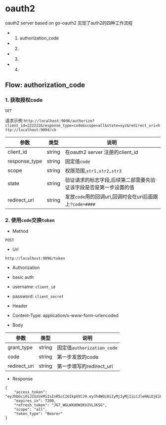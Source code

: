 # oauth2
oauth2 server based on go-oauth2
实现了auth2的四种工作流程
- 1. authorization_code
- 2.
- 3.
- 4.

## Flow: authorization_code

### 1. 获取授权code

`GET`

请求示例
`http://localhost:9096/authorize?client_id=222222&response_type=code&scope=all&state=xyz&redirect_uri=http://localhost:9094/cb`

|参数|类型|说明|
|-|-|-|
|client_id|string|在oauth2 server 注册的client_id|
|response_type|string|固定值`code`|
|scope|string|权限范围,`str1,str2,str3`|
|state|string|验证请求的标志字段,后续第二部需要先验证该字段是否是第一步设置的值|
|redirect_uri|string|发放`code`用的回调uri,回调时会在uri后面跟上`?code=####`|

### 2. 使用`code`交换`token`

- Method

`POST`

- Url

`http://localhost:9096/token`

- Authorization
 - basic auth
 - username: `client_id`
 - password: `client_secret`

- Header
 - Content-Type: application/x-www-form-urlencoded

- Body

|参数|类型|说明|
|-|-|-|
|grant_type|string|固定值`authorization_code`|
|code|string|第一步发放的code|
|redirect_uri|string|第一步填写的redirect_uri|

- Response

```
{
    "access_token": "eyJhbGciOiJIUzUxMiIsInR5cCI6IkpXVCJ9.eyJhdWQiOiIyMjIyMjIiLCJleHAiOjE1ODU3MTU1NTksInN1YiI6InRlc3QifQ.ZMgIDQMW7FGxbF1V8zWOmEkmB7aLH1suGYjhDdrT7aCYMEudWUoiCkWHSvBmJahGm0RDXa3IyDoGFxeMfzlDNQ",
    "expires_in": 7200,
    "refresh_token": "JG7_WGLWXUOW2KV2VLJKSG",
    "scope": "all",
    "token_type": "Bearer"
}
```

